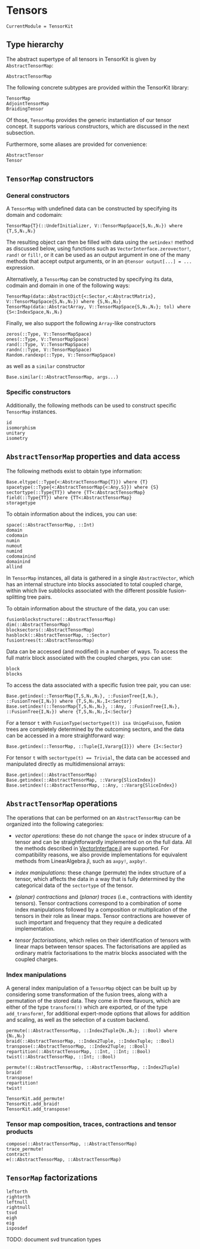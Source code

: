 # Tensors

```@meta
CurrentModule = TensorKit
```

## Type hierarchy

The abstract supertype of all tensors in TensorKit is given by `AbstractTensorMap`:
```@docs
AbstractTensorMap
```

The following concrete subtypes are provided within the TensorKit library:
```@docs
TensorMap
AdjointTensorMap
BraidingTensor
```

Of those, `TensorMap` provides the generic instantiation of our tensor concept. It supports
various constructors, which are discussed in the next subsection.

Furthermore, some aliases are provided for convenience:
```@docs
AbstractTensor
Tensor
```

## `TensorMap` constructors

### General constructors

A `TensorMap` with undefined data can be constructed by specifying its domain and codomain:
```@docs
TensorMap{T}(::UndefInitializer, V::TensorMapSpace{S,N₁,N₂}) where {T,S,N₁,N₂}
```

The resulting object can then be filled with data using the `setindex!` method as discussed
below, using functions such as `VectorInterface.zerovector!`, `rand!` or `fill!`, or it can 
be used as an output argument in one of the many methods that accept output arguments, or
in an `@tensor output[...] = ...` expression.

Alternatively, a `TensorMap` can be constructed by specifying its data, codmain and domain
in one of the following ways:
```@docs
TensorMap(data::AbstractDict{<:Sector,<:AbstractMatrix}, V::TensorMapSpace{S,N₁,N₂}) where {S,N₁,N₂}
TensorMap(data::AbstractArray, V::TensorMapSpace{S,N₁,N₂}; tol) where {S<:IndexSpace,N₁,N₂}
```

Finally, we also support the following `Array`-like constructors
```@docs
zeros(::Type, V::TensorMapSpace)
ones(::Type, V::TensorMapSpace)
rand(::Type, V::TensorMapSpace)
randn(::Type, V::TensorMapSpace)
Random.randexp(::Type, V::TensorMapSpace)
```
as well as a `similar` constructor
```@docs
Base.similar(::AbstractTensorMap, args...)
```

### Specific constructors

Additionally, the following methods can be used to construct specific `TensorMap` instances.
```@docs
id
isomorphism
unitary
isometry
```

## `AbstractTensorMap` properties and data access

The following methods exist to obtain type information:

```@docs
Base.eltype(::Type{<:AbstractTensorMap{T}}) where {T}
spacetype(::Type{<:AbstractTensorMap{<:Any,S}}) where {S}
sectortype(::Type{TT}) where {TT<:AbstractTensorMap}
field(::Type{TT}) where {TT<:AbstractTensorMap}
storagetype
```

To obtain information about the indices, you can use:
```@docs
space(::AbstractTensorMap, ::Int)
domain
codomain
numin
numout
numind
codomainind
domainind
allind
```

In `TensorMap` instances, all data is gathered in a single `AbstractVector`, which has an internal structure into blocks associated to total coupled charge, within which live subblocks
associated with the different possible fusion-splitting tree pairs.

To obtain information about the structure of the data, you can use:
```@docs
fusionblockstructure(::AbstractTensorMap)
dim(::AbstractTensorMap)
blocksectors(::AbstractTensorMap)
hasblock(::AbstractTensorMap, ::Sector)
fusiontrees(t::AbstractTensorMap)
```

Data can be accessed (and modified) in a number of ways. To access the full matrix block associated with the coupled charges, you can use:
```@docs
block
blocks
```

To access the data associated with a specific fusion tree pair, you can use:
```@docs
Base.getindex(::TensorMap{T,S,N₁,N₂}, ::FusionTree{I,N₁}, ::FusionTree{I,N₂}) where {T,S,N₁,N₂,I<:Sector}
Base.setindex!(::TensorMap{T,S,N₁,N₂}, ::Any, ::FusionTree{I,N₁}, ::FusionTree{I,N₂}) where {T,S,N₁,N₂,I<:Sector}
```

For a tensor `t` with `FusionType(sectortype(t)) isa UniqeFuison`, fusion trees are 
completely determined by the outcoming sectors, and the data can be accessed in a more
straightforward way:
```@docs
Base.getindex(::TensorMap, ::Tuple{I,Vararg{I}}) where {I<:Sector}
```

For tensor `t` with `sectortype(t) == Trivial`, the data can be accessed and manipulated
directly as multidimensional arrays:
```@docs
Base.getindex(::AbstractTensorMap)
Base.getindex(::AbstractTensorMap, ::Vararg{SliceIndex})
Base.setindex!(::AbstractTensorMap, ::Any, ::Vararg{SliceIndex})
```

## `AbstractTensorMap` operations

The operations that can be performed on an `AbstractTensorMap` can be organized into the
following categories:

* *vector operations*: these do not change the `space` or index strucure of a tensor and
  can be straightforwardly implemented on on the full data. All the methods described in
  [VectorInterface.jl](https://github.com/Jutho/VectorInterface.jl) are supported. For
  compatibility reasons, we also provide implementations for equivalent methods from
  LinearAlgebra.jl, such as `axpy!`, `axpby!`.

* *index manipulations*: these change (permute) the index structure of a tensor, which
  affects the data in a way that is fully determined by the categorical data of the
  `sectortype` of the tensor.
  
* *(planar) contractions* and *(planar) traces* (i.e., contractions with identity tensors).
  Tensor contractions correspond to a combination of some index manipulations followed by
  a composition or multiplication of the tensors in their role as linear maps.
  Tensor contractions are however of such important and frequency that they require a
  dedicated implementation.

* *tensor factorisations*, which relies on their identification of tensors with linear maps
  between tensor spaces. The factorisations are applied as ordinary matrix factorisations
  to the matrix blocks associated with the coupled charges.

### Index manipulations

A general index manipulation of a `TensorMap` object can be built up by considering some
transformation of the fusion trees, along with a permutation of the stored data. They come
in three flavours, which are either of the type `transform(!)` which are exported, or of the
type `add_transform!`, for additional expert-mode options that allows for addition and
scaling, as well as the selection of a custom backend.

```@docs
permute(::AbstractTensorMap, ::Index2Tuple{N₁,N₂}; ::Bool) where {N₁,N₂}
braid(::AbstractTensorMap, ::Index2Tuple, ::IndexTuple; ::Bool)
transpose(::AbstractTensorMap, ::Index2Tuple; ::Bool)
repartition(::AbstractTensorMap, ::Int, ::Int; ::Bool)
twist(::AbstractTensorMap, ::Int; ::Bool)
```

```@docs
permute!(::AbstractTensorMap, ::AbstractTensorMap, ::Index2Tuple)
braid!
transpose!
repartition!
twist!
```

```@docs
TensorKit.add_permute!
TensorKit.add_braid!
TensorKit.add_transpose!
```

### Tensor map composition, traces, contractions and tensor products

```@docs
compose(::AbstractTensorMap, ::AbstractTensorMap)
trace_permute!
contract!
⊗(::AbstractTensorMap, ::AbstractTensorMap)
```

## `TensorMap` factorizations

```@docs
leftorth
rightorth
leftnull
rightnull
tsvd
eigh
eig
isposdef
```

TODO: document svd truncation types